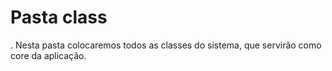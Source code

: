 # Pasta class
.
Nesta pasta colocaremos todos as classes do sistema, que servirão como core da aplicação.
